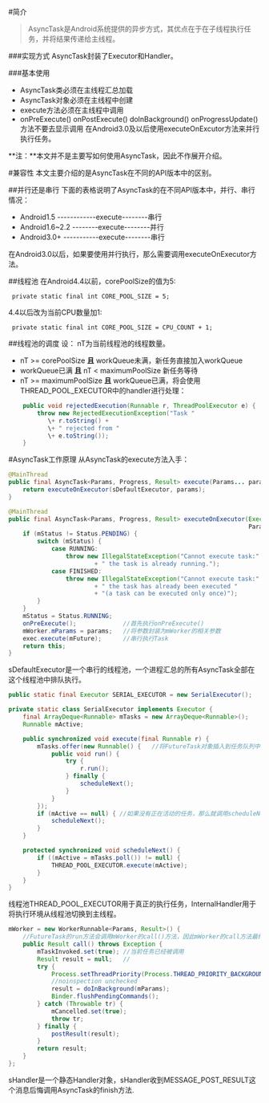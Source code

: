 #简介
> AsyncTask是Android系统提供的异步方式，其优点在于在子线程执行任务，并将结果传递给主线程。

###实现方式
AsyncTask封装了Executor和Handler。

###基本使用
- AsyncTask类必须在主线程汇总加载
- AsyncTask对象必须在主线程中创建
- execute方法必须在主线程中调用
- onPreExecute() onPostExecute() doInBackground() onProgressUpdate()方法不要去显示调用
在Android3.0及以后使用executeOnExcutor方法来并行执行任务。

**注：**本文并不是主要写如何使用AsyncTask，因此不作展开介绍。

#兼容性
本文主要介绍的是AsyncTask在不同的API版本中的区别。

##并行还是串行
下面的表格说明了AsyncTask的在不同API版本中，并行、串行情况：

 - Android1.5 ------------execute--------串行
 - Android1.6~2.2 --------execute--------并行
 - Android3.0+ -----------execute--------串行

在Android3.0以后，如果要使用并行执行，那么需要调用executeOnExecutor方法。

##线程池
在Android4.4以前，corePoolSize的值为5:

     private static final int CORE_POOL_SIZE = 5;

4.4以后改为当前CPU数量加1:

     private static final int CORE_POOL_SIZE = CPU_COUNT + 1;

##线程池的调度
设： nT为当前线程池的线程数量。

- nT >= corePoolSize **且** workQueue未满，新任务直接加入workQueue
- workQueue已满 **且** nT < maximumPoolSize 新任务等待
- nT >= maximumPoolSize **且** workQueue已满，将会使用THREAD_POOL_EXECUTOR中的handler进行处理：
``` Java
    public void rejectedExecution(Runnable r, ThreadPoolExecutor e) {
        throw new RejectedExecutionException("Task " 
           \+ r.toString() + 
           \+ " rejected from " 
           \+ e.toString());
    }
```
#AsyncTask工作原理
从AsyncTask的execute方法入手：
``` Java
@MainThread
public final AsyncTask<Params, Progress, Result> execute(Params... params) {
    return executeOnExecutor(sDefaultExecutor, params);
}

@MainThread
public final AsyncTask<Params, Progress, Result> executeOnExecutor(Executor exec,
                                                                   Params... params) {
    if (mStatus != Status.PENDING) {
        switch (mStatus) {
            case RUNNING:
                throw new IllegalStateException("Cannot execute task:"
                        + " the task is already running.");
            case FINISHED:
                throw new IllegalStateException("Cannot execute task:"
                        + " the task has already been executed "
                        + "(a task can be executed only once)");
        }
    }
    mStatus = Status.RUNNING;
    onPreExecute(); 			//首先执行onPreExecute()
    mWorker.mParams = params; 	//将参数封装为mWorker的相关参数
    exec.execute(mFuture); 		//串行执行Task
    return this;
}
```


sDefaultExecutor是一个串行的线程池，一个进程汇总的所有AsyncTask全部在这个线程池中排队执行。
``` Java
public static final Executor SERIAL_EXECUTOR = new SerialExecutor();

private static class SerialExecutor implements Executor {
    final ArrayDeque<Runnable> mTasks = new ArrayDeque<Runnable>();
    Runnable mActive;

    public synchronized void execute(final Runnable r) {
        mTasks.offer(new Runnable() {	//将FutureTask对象插入到任务队列中
            public void run() {
                try {
                    r.run();
                } finally {
                    scheduleNext();
                }
            }
        });
        if (mActive == null) { //如果没有正在活动的任务，那么就调用scheduleNext()来执行下一个任务
            scheduleNext();
        }
    }

    protected synchronized void scheduleNext() {
        if ((mActive = mTasks.poll()) != null) {
            THREAD_POOL_EXECUTOR.execute(mActive);
        }
    }
}
```

线程池THREAD_POOL_EXECUTOR用于真正的执行任务，InternalHandler用于将执行环境从线程池切换到主线程。
``` Java
mWorker = new WorkerRunnable<Params, Result>() {
	//FutureTask的run方法会调用mWorker的call()方法，因此mWorker的call方法最终会在线程池中执行。
    public Result call() throws Exception {
        mTaskInvoked.set(true);	//当前任务已经被调用
        Result result = null;   //
        try {
            Process.setThreadPriority(Process.THREAD_PRIORITY_BACKGROUND);
            //noinspection unchecked
            result = doInBackground(mParams);
            Binder.flushPendingCommands();
        } catch (Throwable tr) {
            mCancelled.set(true);
            throw tr;
        } finally {
            postResult(result);
        }
        return result;
    }
};
```

sHandler是一个静态Handler对象，sHandler收到MESSAGE_POST_RESULT这个消息后悔调用AsyncTask的finish方法.
